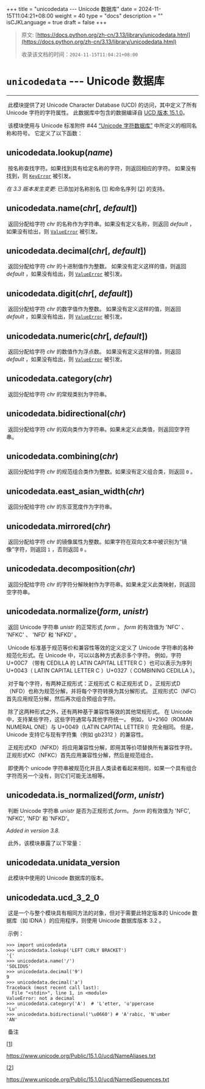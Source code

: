 +++
title = "unicodedata --- Unicode 数据库"
date = 2024-11-15T11:04:21+08:00
weight = 40
type = "docs"
description = ""
isCJKLanguage = true
draft = false
+++

> 原文: [https://docs.python.org/zh-cn/3.13/library/unicodedata.html](https://docs.python.org/zh-cn/3.13/library/unicodedata.html)
>
> 收录该文档的时间：`2024-11-15T11:04:21+08:00`

# `unicodedata` --- Unicode 数据库

------

​	此模块提供了对 Unicode Character Database (UCD) 的访问，其中定义了所有 Unicode 字符的字符属性。 此数据库中包含的数据编译自 [UCD 版本 15.1.0](https://www.unicode.org/Public/15.1.0/ucd)。

​	该模块使用与 Unicode 标准附件 #44 [“Unicode 字符数据库”](https://www.unicode.org/reports/tr44/) 中所定义的相同名称和符号。 它定义了以下函数：

## unicodedata.**lookup**(*name*)

​	按名称查找字符。如果找到具有给定名称的字符，则返回相应的字符。 如果没有找到，则 [`KeyError`](https://docs.python.org/zh-cn/3.13/library/exceptions.html#KeyError) 被引发。

*在 3.3 版本发生变更:* 已添加对名称别名 [[1\]](https://docs.python.org/zh-cn/3.13/library/unicodedata.html#id3) 和命名序列 [[2\]](https://docs.python.org/zh-cn/3.13/library/unicodedata.html#id4) 的支持。

## unicodedata.**name**(*chr*[, *default*])

​	返回分配给字符 *chr* 的名称作为字符串。如果没有定义名称，则返回 *default* ，如果没有给出，则 [`ValueError`](https://docs.python.org/zh-cn/3.13/library/exceptions.html#ValueError) 被引发。

## unicodedata.**decimal**(*chr*[, *default*])

​	返回分配给字符 *chr* 的十进制值作为整数。 如果没有定义这样的值，则返回 *default* ，如果没有给出，则 [`ValueError`](https://docs.python.org/zh-cn/3.13/library/exceptions.html#ValueError) 被引发。

## unicodedata.**digit**(*chr*[, *default*])

​	返回分配给字符 *chr* 的数字值作为整数。 如果没有定义这样的值，则返回 *default* ，如果没有给出，则 [`ValueError`](https://docs.python.org/zh-cn/3.13/library/exceptions.html#ValueError) 被引发。

## unicodedata.**numeric**(*chr*[, *default*])

​	返回分配给字符 *chr* 的数值作为浮点数。 如果没有定义这样的值，则返回 *default* ，如果没有给出，则 [`ValueError`](https://docs.python.org/zh-cn/3.13/library/exceptions.html#ValueError) 被引发。

## unicodedata.**category**(*chr*)

​	返回分配给字符 *chr* 的常规类别为字符串。

## unicodedata.**bidirectional**(*chr*)

​	返回分配给字符 *chr* 的双向类作为字符串。如果未定义此类值，则返回空字符串。

## unicodedata.**combining**(*chr*)

​	返回分配给字符 *chr* 的规范组合类作为整数。如果没有定义组合类，则返回 `0` 。

## unicodedata.**east_asian_width**(*chr*)

​	返回分配给字符 *chr* 的东亚宽度作为字符串。

## unicodedata.**mirrored**(*chr*)

​	返回分配给字符 *chr* 的镜像属性为整数。如果字符在双向文本中被识别为“镜像”字符，则返回 `1` ，否则返回 `0` 。

## unicodedata.**decomposition**(*chr*)

​	返回分配给字符 *chr* 的字符分解映射作为字符串。如果未定义此类映射，则返回空字符串。

## unicodedata.**normalize**(*form*, *unistr*)

​	返回 Unicode 字符串 *unistr* 的正常形式 *form* 。 *form* 的有效值为 'NFC' 、 'NFKC' 、 'NFD' 和 'NFKD' 。

​	Unicode 标准基于规范等价和兼容性等效的定义定义了 Unicode 字符串的各种规范化形式。在 Unicode 中，可以以各种方式表示多个字符。 例如，字符 U+00C7 （带有 CEDILLA 的 LATIN CAPITAL LETTER C ）也可以表示为序列 U+0043（ LATIN CAPITAL LETTER C ）U+0327（ COMBINING CEDILLA ）。

​	对于每个字符，有两种正规形式：正规形式 C 和正规形式 D 。正规形式D（NFD）也称为规范分解，并将每个字符转换为其分解形式。 正规形式C（NFC）首先应用规范分解，然后再次组合预组合字符。

​	除了这两种形式之外，还有两种基于兼容性等效的其他常规形式。 在 Unicode 中，支持某些字符，这些字符通常与其他字符统一。 例如， U+2160（ROMAN NUMERAL ONE）与 U+0049（LATIN CAPITAL LETTER I）完全相同。 但是， Unicode 支持它与现有字符集（例如 gb2312 ）的兼容性。

​	正规形式KD（NFKD）将应用兼容性分解，即用其等价项替换所有兼容性字符。 正规形式KC（NFKC）首先应用兼容性分解，然后是规范组合。

​	即使两个 unicode 字符串被规范化并且人类读者看起来相同，如果一个具有组合字符而另一个没有，则它们可能无法相等。

## unicodedata.**is_normalized**(*form*, *unistr*)

​	判断 Unicode 字符串 *unistr* 是否为正规形式 *form*。 *form* 的有效值为 'NFC', 'NFKC', 'NFD' 和 'NFKD'。

*Added in version 3.8.*

​	此外，该模块暴露了以下常量：

## unicodedata.**unidata_version**

​	此模块中使用的 Unicode 数据库的版本。

## unicodedata.**ucd_3_2_0**

​	这是一个与整个模块具有相同方法的对象，但对于需要此特定版本的 Unicode 数据库（如 IDNA ）的应用程序，则使用 Unicode 数据库版本 3.2 。

​	示例：



```
>>> import unicodedata
>>> unicodedata.lookup('LEFT CURLY BRACKET')
'{'
>>> unicodedata.name('/')
'SOLIDUS'
>>> unicodedata.decimal('9')
9
>>> unicodedata.decimal('a')
Traceback (most recent call last):
  File "<stdin>", line 1, in <module>
ValueError: not a decimal
>>> unicodedata.category('A')  # 'L'etter, 'u'ppercase
'Lu'
>>> unicodedata.bidirectional('\u0660') # 'A'rabic, 'N'umber
'AN'
```

​	备注

[[1](https://docs.python.org/zh-cn/3.13/library/unicodedata.html#id1)]

https://www.unicode.org/Public/15.1.0/ucd/NameAliases.txt

[[2](https://docs.python.org/zh-cn/3.13/library/unicodedata.html#id2)]

https://www.unicode.org/Public/15.1.0/ucd/NamedSequences.txt
